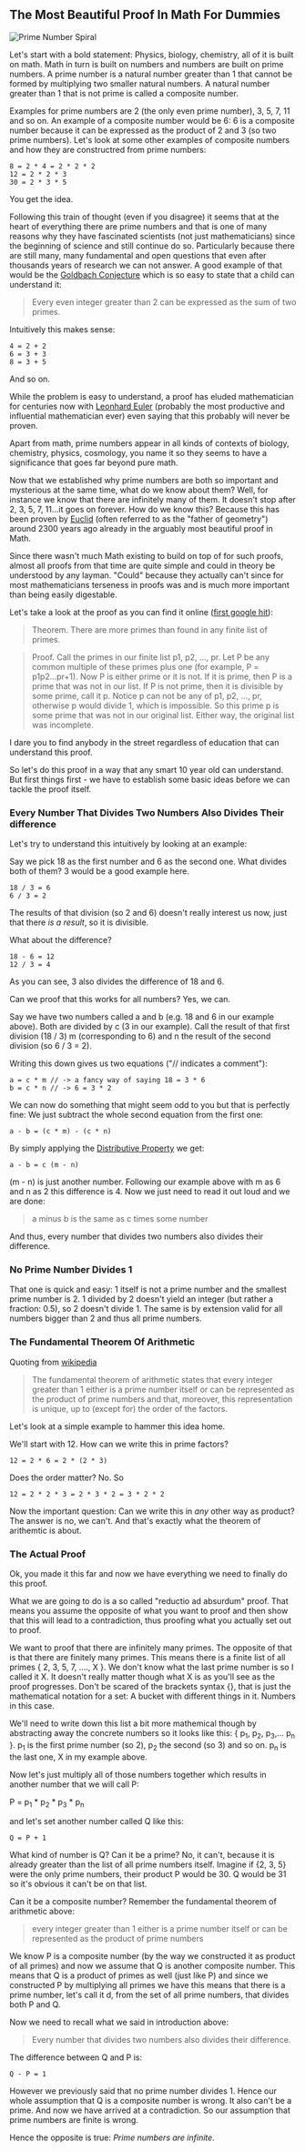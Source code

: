 ## The Most Beautiful Proof In Math For Dummies

![Prime Number Spiral](https://upload.wikimedia.org/wikipedia/commons/8/8e/Hexgrid_prime_number_sprial.svg)


Let's start with a bold statement: Physics, biology, chemistry, all of it is built on math. Math in turn is built on numbers and numbers are built on prime numbers. A prime number is a natural number greater than 1 that cannot be formed by multiplying two smaller natural numbers. A natural number greater than 1 that is not prime is called a composite number.

Examples for prime numbers are 2 (the only even prime number), 3, 5, 7, 11 and so on. An example of a composite number would be 6: 6 is a composite number because it can be expressed as the product of 2 and 3 (so two prime numbers). Let's look at some other examples of composite numbers and how they are constructred from prime numbers:

```
8 = 2 * 4 = 2 * 2 * 2
12 = 2 * 2 * 3
30 = 2 * 3 * 5
```

You get the idea.

Following this train of thought (even if you disagree) it seems that at the heart of everything there are prime numbers and that is one of many reasons why they have fascinated scientists (not just mathematicians) since the beginning of science and still continue do so. Particularly because there are still many, many fundamental and open questions that even after thousands years of research we can not answer. A good example of that would be the [Goldbach Conjecture](https://en.wikipedia.org/wiki/Goldbach's_conjecture) which is so easy to state that a child can understand it:

> Every even integer greater than 2 can be expressed as the sum of two primes.

Intuitively this makes sense:

```
4 = 2 + 2
6 = 3 + 3
8 = 3 + 5
```

And so on.

While the problem is easy to understand, a proof has eluded mathematician for centuries now with [Leonhard Euler](https://en.wikipedia.org/wiki/Leonhard_Euler) (probably the most productive and influential mathematician ever) even saying that this probably will never be proven.

Apart from math, prime numbers appear in all kinds of contexts of biology, chemistry, physics, cosmology, you name it so they seems to have a significance that goes far beyond pure math.

Now that we established why prime numbers are both so important and mysterious at the same time, what do we know about them? Well, for instance we know that there are infinitely many of them. It doesn't stop after 2, 3, 5, 7, 11...it goes on forever. How do we know this? Because this has been proven by [Euclid](https://en.wikipedia.org/wiki/Euclid) (often referred to as the "father of geometry") around 2300 years ago already in the arguably most beautiful proof in Math.

Since there wasn't much Math existing to build on top of for such proofs, almost all proofs from that time are quite simple and could in theory be understood by any layman. "Could" because they actually can't since for most mathematicians terseness in proofs was and is much more important than being easily digestable.

Let's take a look at the proof as you can find it online ([first google hit](https://primes.utm.edu/notes/proofs/infinite/euclids.html)):

> Theorem.
There are more primes than found in any finite list of primes.

>Proof.
Call the primes in our finite list p1, p2, ..., pr.  Let P be any common multiple of these primes plus one (for example, P = p1p2...pr+1).  Now P is either prime or it is not.  If it is prime, then P is a prime that was not in our list.  If P is not prime, then it is divisible by some prime, call it p.  Notice p can not be any of p1, p2, ..., pr, otherwise p would divide 1, which is impossible.  So this prime p is some prime that was not in our original list.  Either way, the original list was incomplete.

I dare you to find anybody in the street regardless of education that can understand this proof.

So let's do this proof in a way that any smart 10 year old can understand. But first things first - we have to establish some basic ideas before we can tackle the proof itself.

### Every Number That Divides Two Numbers Also Divides Their difference

Let's try to understand this intuitively by looking at an example:

Say we pick 18 as the first number and 6 as the second one. What divides both of them? 3 would be a good example here.

```
18 / 3 = 6
6 / 3 = 2
```

The results of that division (so 2 and 6) doesn't really interest us now, just that there *is a result*, so it is divisible.

What about the difference?

```
18 - 6 = 12
12 / 3 = 4
```

As you can see, 3 also divides the difference of 18 and 6.

Can we proof that this works for all numbers? Yes, we can.

Say we have two numbers called a and b (e.g. 18 and 6 in our example above). Both are divided by c (3 in our example). Call the result of that first division (18 / 3) m (corresponding to 6) and n the result of the second division (so 6 / 3 = 2).

Writing this down gives us two equations ("// indicates a comment"):

```
a = c * m // -> a fancy way of saying 18 = 3 * 6
b = c * n // -> 6 = 3 * 2
```

We can now do something that might seem odd to you but that is perfectly fine: We just subtract the whole second equation from the first one:

```
a - b = (c * m) - (c * n)
```

By simply applying the [Distributive Property](https://en.wikipedia.org/wiki/Distributive_property) we get:

```
a - b = c (m - n)
```

(m - n) is just another number. Following our example above with m as 6 and n as 2 this difference is 4.
Now we just need to read it out loud and we are done:

> a minus b is the same as c times some number

And thus, every number that divides two numbers also divides their difference.

### No Prime Number Divides 1

That one is quick and easy: 1 itself is not a prime number and the smallest prime number is 2. 1 divided by 2 doesn't yield an integer (but rather a fraction: 0.5), so 2 doesn't divide 1. The same is by extension valid for all numbers bigger than 2 and thus all prime numbers.

### The Fundamental Theorem Of Arithmetic

Quoting from [wikipedia](https://en.wikipedia.org/wiki/Fundamental_theorem_of_arithmetic)

> The fundamental theorem of arithmetic states that every integer greater than 1 either is a prime number itself or can be represented as the product of prime numbers and that, moreover, this representation is unique, up to (except for) the order of the factors.

Let's look at a simple example to hammer this idea home.

We'll start with 12. How can we write this in prime factors?

```
12 = 2 * 6 = 2 * (2 * 3)
```

Does the order matter? No. So

```
12 = 2 * 2 * 3 = 2 * 3 * 2 = 3 * 2 * 2
```

Now the important question: Can we write this in *any* other way as product? The answer is no, we can't. And that's exactly what the theorem of arithemtic is about.

### The Actual Proof

Ok, you made it this far and now we have everything we need to finally do this proof.

What we are going to do is a so called "reductio ad absurdum" proof. That means you assume the opposite of what you want to proof and then show that this will lead to a contradiction, thus proofing what you actually set out to proof.

We want to proof that there are infinitely many primes. The opposite of that is that there are finitely many primes. This means there is a finite list of all primes { 2, 3, 5, 7, ...., X }. We don't know what the last prime number is so I called it X. It doesn't really matter though what X is as you'll see as the proof progresses. Don't be scared of the brackets syntax {}, that is just the mathematical notation for a set: A bucket with different things in it. Numbers in this case.

We'll need to write down this list a bit more mathemical though by abstracting away the concrete numbers so it looks like this: { p<sub>1</sub>, p<sub>2</sub>, p<sub>3</sub>,... p<sub>n</sub> }. p<sub>1</sub> is the first prime number (so 2), p<sub>2</sub> the second (so 3) and so on. p<sub>n</sub> is the last one, X in my example above.

Now let's just multiply all of those numbers together which results in another number that we will call P:

P = p<sub>1</sub> * p<sub>2</sub> * p<sub>3</sub> * p<sub>n</sub>

and let's set another number called Q like this:

```
Q = P + 1
```

What kind of number is Q? Can it be a prime? No, it can't, because it is already greater than the list of all prime numbers itself. Imagine if {2, 3, 5} were the only prime numbers, their product P would be 30. Q would be 31 so it's obvious it can't be on that list.

Can it be a composite number? Remember the fundamental theorem of arithmetic above:

> every integer greater than 1 either is a prime number itself or can be represented as the product of prime numbers

We know P is a composite number (by the way we constructed it as product of all primes) and now we assume that Q is another composite number. This means that Q is a product of primes as well (just like P) and since we constructed P by multiplying all primes we have this means that there is a prime number, let's call it d, from the set of all prime numbers, that divides both P and Q.

Now we need to recall what we said in introduction above:

> Every number that divides two numbers also divides their difference.

The difference between Q and P is:

```
Q - P = 1
```

However we previously said that no prime number divides 1. Hence our whole assumption that Q is a composite number is wrong. It also can't be a prime. And now we have arrived at a contradiction. So our assumption that prime numbers are finite is wrong.

Hence the opposite is true: *Prime numbers are infinite*.
